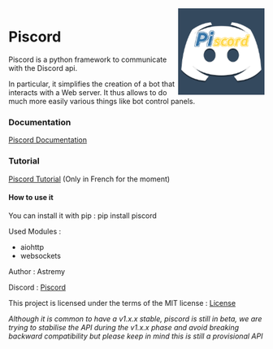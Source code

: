 <img src="https://github.com/Astremy/Piscord/blob/master/assets/Logo_Piscord.png" width="170" align="right" />

# Piscord

Piscord is a python framework to communicate with the Discord api.


In particular, it simplifies the creation of a bot that interacts with a Web server.
It thus allows to do much more easily various things like bot control panels.

### Documentation
[Piscord Documentation](https://piscord.readthedocs.io/)

### Tutorial
[Piscord Tutorial](https://piscord.readthedocs.io/en/latest/tutorial.html) (Only in French for the moment)

#### How to use it
You can install it with pip : pip install piscord

Used Modules :
- aiohttp
- websockets

Author : Astremy

Discord : [Piscord](https://discord.com/invite/U9X7XzP)

This project is licensed under the terms of the MIT license : [License](https://github.com/Astremy/Piscord/blob/master/LICENSE)

_Although it is common to have a v1.x.x stable, piscord is still in beta, we are trying to stabilise the API during the v1.x.x phase and avoid breaking backward compatibility but please keep in mind this is still a provisional API_

